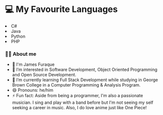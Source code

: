 <h1>&#128187 My Favourite Languages</h1>
<li>C#</li>
<li>Java</li>
<li>Python</li>
<li>PHP</li>



<h3>🙋‍♂️ About me</h3>

- 👋 I'm James Furaque
- 👀 I’m interested in Software Development, Object Oriented Programming and Open Source Development.
- 🌱 I’m currently learning Full Stack Development while studying in George Brown College in a Computer Programming & Analysis Program.
- 😄 Pronouns: he/him
- ⚡ Fun fact: Aside from being a programmer, I'm also a passionate musician. I sing and play with a band before but I'm not seeing my self seeking a career in music.
      Also, I do love anime just like One Piece!

<!---
jamesfuraque/jamesfuraque is a ✨ special ✨ repository because its `README.md` (this file) appears on your GitHub profile.
You can click the Preview link to take a look at your changes.
--->
